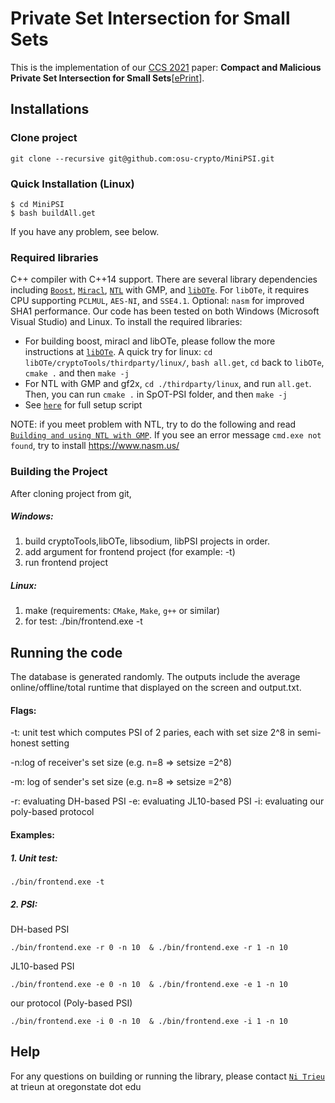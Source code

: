 #  Private Set Intersection for Small Sets
This is the implementation of our [CCS 2021](http://dl.acm.org/citation.cfm?id=2978381)  paper: **Compact and Malicious Private Set Intersection for Small Sets**[[ePrint](https://eprint.iacr.org/2021)]. 


## Installations
### Clone project
```
git clone --recursive git@github.com:osu-crypto/MiniPSI.git
```

### Quick Installation (Linux)
    $ cd MiniPSI
    $ bash buildAll.get

If you have any problem, see below.

### Required libraries
 C++ compiler with C++14 support. There are several library dependencies including [`Boost`](https://sourceforge.net/projects/boost/), [`Miracl`](https://github.com/miracl/MIRACL), [`NTL`](http://www.shoup.net/ntl/) with GMP, and [`libOTe`](https://github.com/osu-crypto/libOTe). For `libOTe`, it requires CPU supporting `PCLMUL`, `AES-NI`, and `SSE4.1`. Optional: `nasm` for improved SHA1 performance.   Our code has been tested on both Windows (Microsoft Visual Studio) and Linux. To install the required libraries: 
  * For building boost, miracl and libOTe, please follow the more instructions at [`libOTe`](https://github.com/osu-crypto/libOTe). A quick try for linux: `cd libOTe/cryptoTools/thirdparty/linux/`, `bash all.get`, `cd` back to `libOTe`, `cmake .` and then `make -j`
  * For NTL with GMP and gf2x, `cd ./thirdparty/linux`, and run `all.get`. Then, you can run `cmake .` in  SpOT-PSI folder, and then `make -j`  
  * See [`here`](https://github.com/osu-crypto/SpOT-PSI/blob/master/script/setup_and_compile) for full setup script 

NOTE: if you meet problem with NTL, try to do the following and read [`Building and using NTL with GMP`](https://www.shoup.net/ntl/doc/tour-gmp.html). If you see an error message `cmd.exe not found`, try to install https://www.nasm.us/

### Building the Project
After cloning project from git, 
##### Windows:
1. build cryptoTools,libOTe, libsodium, libPSI projects in order.
2. add argument for frontend project (for example: -t)
3. run frontend project
 
##### Linux:
1. make (requirements: `CMake`, `Make`, `g++` or similar)
2. for test:
	./bin/frontend.exe -t


## Running the code
The database is generated randomly. The outputs include the average online/offline/total runtime that displayed on the screen and output.txt. 
#### Flags:
   -t: unit test which computes PSI of 2 paries, each with set size 2^8 in semi-honest setting
   
   -n:log of receiver's set size (e.g. n=8 => setsize =2^8)
   
   -m: log of sender's set size (e.g. n=8 => setsize =2^8)
   
   -r: evaluating DH-based PSI
   -e:  evaluating JL10-based PSI
   -i: evaluating our poly-based protocol
   
#### Examples: 
##### 1. Unit test:
	./bin/frontend.exe -t
	
##### 2. PSI:
DH-based PSI

	./bin/frontend.exe -r 0 -n 10  & ./bin/frontend.exe -r 1 -n 10

	
JL10-based PSI

	./bin/frontend.exe -e 0 -n 10  & ./bin/frontend.exe -e 1 -n 10
 
our protocol (Poly-based PSI)

	./bin/frontend.exe -i 0 -n 10  & ./bin/frontend.exe -i 1 -n 10
 
		
## Help
For any questions on building or running the library, please contact [`Ni Trieu`](http://people.oregonstate.edu/~trieun/) at trieun at oregonstate dot edu

